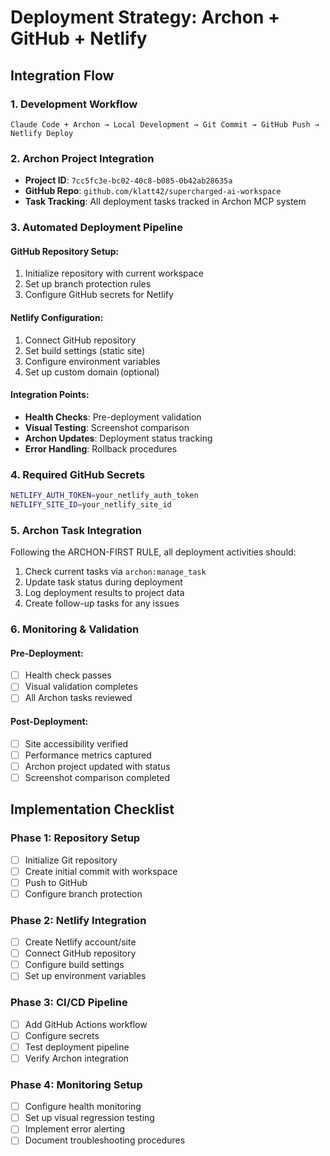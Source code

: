 # Deployment Strategy: Archon + GitHub + Netlify

## Integration Flow

### 1. Development Workflow
```
Claude Code + Archon → Local Development → Git Commit → GitHub Push → Netlify Deploy
```

### 2. Archon Project Integration
- **Project ID**: `7cc5fc3e-bc02-40c8-b085-0b42ab28635a`
- **GitHub Repo**: `github.com/klatt42/supercharged-ai-workspace`
- **Task Tracking**: All deployment tasks tracked in Archon MCP system

### 3. Automated Deployment Pipeline

#### GitHub Repository Setup:
1. Initialize repository with current workspace
2. Set up branch protection rules
3. Configure GitHub secrets for Netlify

#### Netlify Configuration:
1. Connect GitHub repository
2. Set build settings (static site)
3. Configure environment variables
4. Set up custom domain (optional)

#### Integration Points:
- **Health Checks**: Pre-deployment validation
- **Visual Testing**: Screenshot comparison
- **Archon Updates**: Deployment status tracking
- **Error Handling**: Rollback procedures

### 4. Required GitHub Secrets

```bash
NETLIFY_AUTH_TOKEN=your_netlify_auth_token
NETLIFY_SITE_ID=your_netlify_site_id
```

### 5. Archon Task Integration

Following the ARCHON-FIRST RULE, all deployment activities should:
1. Check current tasks via `archon:manage_task`
2. Update task status during deployment
3. Log deployment results to project data
4. Create follow-up tasks for any issues

### 6. Monitoring & Validation

#### Pre-Deployment:
- [ ] Health check passes
- [ ] Visual validation completes
- [ ] All Archon tasks reviewed

#### Post-Deployment:
- [ ] Site accessibility verified
- [ ] Performance metrics captured
- [ ] Archon project updated with status
- [ ] Screenshot comparison completed

## Implementation Checklist

### Phase 1: Repository Setup
- [ ] Initialize Git repository
- [ ] Create initial commit with workspace
- [ ] Push to GitHub
- [ ] Configure branch protection

### Phase 2: Netlify Integration
- [ ] Create Netlify account/site
- [ ] Connect GitHub repository
- [ ] Configure build settings
- [ ] Set up environment variables

### Phase 3: CI/CD Pipeline
- [ ] Add GitHub Actions workflow
- [ ] Configure secrets
- [ ] Test deployment pipeline
- [ ] Verify Archon integration

### Phase 4: Monitoring Setup
- [ ] Configure health monitoring
- [ ] Set up visual regression testing
- [ ] Implement error alerting
- [ ] Document troubleshooting procedures